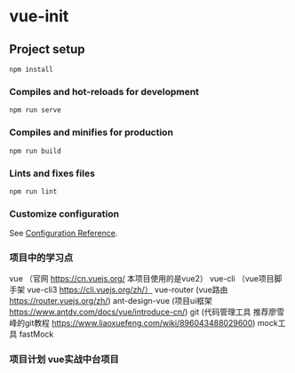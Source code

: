 # vue-init

## Project setup
```
npm install
```

### Compiles and hot-reloads for development
```
npm run serve
```

### Compiles and minifies for production
```
npm run build
```

### Lints and fixes files
```
npm run lint
```

### Customize configuration
See [Configuration Reference](https://cli.vuejs.org/config/).



### 项目中的学习点
vue （官网 https://cn.vuejs.org/   本项目使用的是vue2）
vue-cli  （vue项目脚手架 vue-cli3  https://cli.vuejs.org/zh/）
vue-router (vue路由 https://router.vuejs.org/zh/)
ant-design-vue   (项目ui框架 https://www.antdv.com/docs/vue/introduce-cn/)
git (代码管理工具 推荐廖雪峰的git教程 https://www.liaoxuefeng.com/wiki/896043488029600)
mock工具  fastMock

### 项目计划  vue实战中台项目






